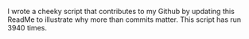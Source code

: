 I wrote a cheeky script that contributes to my Github by updating this ReadMe to illustrate why more than commits matter. This script has run 3940 times.